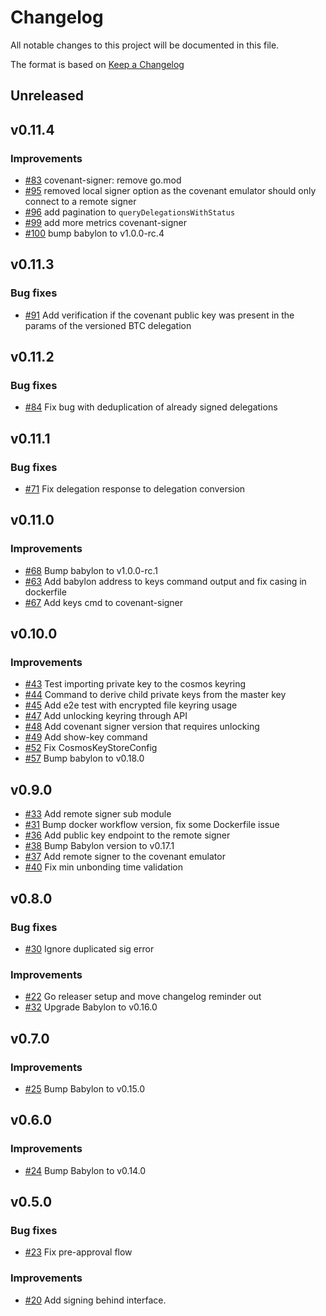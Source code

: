 <!--
Guiding Principles:

Changelogs are for humans, not machines.
There should be an entry for every single version.
The same types of changes should be grouped.
Versions and sections should be linkable.
The latest version comes first.
The release date of each version is displayed.
Mention whether you follow Semantic Versioning.

Usage:

Change log entries are to be added to the Unreleased section under the
appropriate stanza (see below). Each entry should have following format:

* [#PullRequestNumber](PullRequestLink) message

Types of changes (Stanzas):

"Features" for new features.
"Improvements" for changes in existing functionality.
"Deprecated" for soon-to-be removed features.
"Bug Fixes" for any bug fixes.
"Client Breaking" for breaking CLI commands and REST routes used by end-users.
"API Breaking" for breaking exported APIs used by developers building on SDK.
"State Machine Breaking" for any changes that result in a different AppState
given same genesisState and txList.
Ref: https://keepachangelog.com/en/1.0.0/
-->

# Changelog

All notable changes to this project will be documented in this file.

The format is based on [Keep a Changelog](https://keepachangelog.com/en/1.0.0/)

## Unreleased

## v0.11.4

### Improvements

* [#83](https://github.com/babylonlabs-io/covenant-emulator/pull/83) covenant-signer: remove go.mod
* [#95](https://github.com/babylonlabs-io/covenant-emulator/pull/95) removed local signer option
as the covenant emulator should only connect to a remote signer
* [#96](https://github.com/babylonlabs-io/covenant-emulator/pull/96) add pagination to `queryDelegationsWithStatus`
* [#99](https://github.com/babylonlabs-io/covenant-emulator/pull/99) add more metrics
covenant-signer
* [#100](https://github.com/babylonlabs-io/covenant-emulator/pull/100) bump babylon to v1.0.0-rc.4

## v0.11.3

### Bug fixes

* [#91](https://github.com/babylonlabs-io/covenant-emulator/pull/91) Add verification
if the covenant public key was present in the params of the versioned BTC delegation

## v0.11.2

### Bug fixes

* [#84](https://github.com/babylonlabs-io/covenant-emulator/pull/84) Fix bug with
deduplication of already signed delegations

## v0.11.1

### Bug fixes

* [#71](https://github.com/babylonlabs-io/covenant-emulator/pull/71) Fix delegation
response to delegation conversion

## v0.11.0

### Improvements

* [#68](https://github.com/babylonlabs-io/covenant-emulator/pull/68) Bump babylon to v1.0.0-rc.1
* [#63](https://github.com/babylonlabs-io/covenant-emulator/pull/63) Add babylon
address to keys command output and fix casing in dockerfile
* [#67](https://github.com/babylonlabs-io/covenant-emulator/pull/67) Add keys cmd to covenant-signer

## v0.10.0

### Improvements

* [#43](https://github.com/babylonlabs-io/covenant-emulator/pull/43) Test importing
private key to the cosmos keyring
* [#44](https://github.com/babylonlabs-io/covenant-emulator/pull/44) Command
to derive child private keys from the master key
* [#45](https://github.com/babylonlabs-io/covenant-emulator/pull/45) Add e2e test
with encrypted file keyring usage
* [#47](https://github.com/babylonlabs-io/covenant-emulator/pull/47) Add unlocking keyring
through API
* [#48](https://github.com/babylonlabs-io/covenant-emulator/pull/48) Add covenant
signer version that requires unlocking
* [#49](https://github.com/babylonlabs-io/covenant-emulator/pull/49) Add show-key command
* [#52](https://github.com/babylonlabs-io/covenant-emulator/pull/52) Fix CosmosKeyStoreConfig
* [#57](https://github.com/babylonlabs-io/covenant-emulator/pull/57) Bump babylon to v0.18.0

## v0.9.0

* [#33](https://github.com/babylonlabs-io/covenant-emulator/pull/33) Add remote
signer sub module
* [#31](https://github.com/babylonlabs-io/covenant-emulator/pull/31/) Bump docker workflow
version, fix some Dockerfile issue
* [#36](https://github.com/babylonlabs-io/covenant-emulator/pull/36) Add public key
endpoint to the remote signer
* [#38](https://github.com/babylonlabs-io/covenant-emulator/pull/38) Bump Babylon version
to v0.17.1
* [#37](https://github.com/babylonlabs-io/covenant-emulator/pull/37) Add remote signer
to the covenant emulator
* [#40](https://github.com/babylonlabs-io/covenant-emulator/pull/40) Fix min unbonding time
validation

## v0.8.0

### Bug fixes

* [#30](https://github.com/babylonlabs-io/covenant-emulator/pull/30) Ignore duplicated sig error

### Improvements

* [#22](https://github.com/babylonlabs-io/covenant-emulator/pull/22) Go releaser setup
  and move changelog reminder out
* [#32](https://github.com/babylonlabs-io/covenant-emulator/pull/32) Upgrade Babylon
  to v0.16.0

## v0.7.0

### Improvements

* [#25](https://github.com/babylonlabs-io/covenant-emulator/pull/25) Bump Babylon to v0.15.0

## v0.6.0

### Improvements

* [#24](https://github.com/babylonlabs-io/covenant-emulator/pull/24) Bump Babylon to v0.14.0

## v0.5.0

### Bug fixes

* [#23](https://github.com/babylonlabs-io/covenant-emulator/pull/23) Fix pre-approval flow

### Improvements

* [#20](https://github.com/babylonlabs-io/covenant-emulator/pull/20) Add signing behind
interface.
